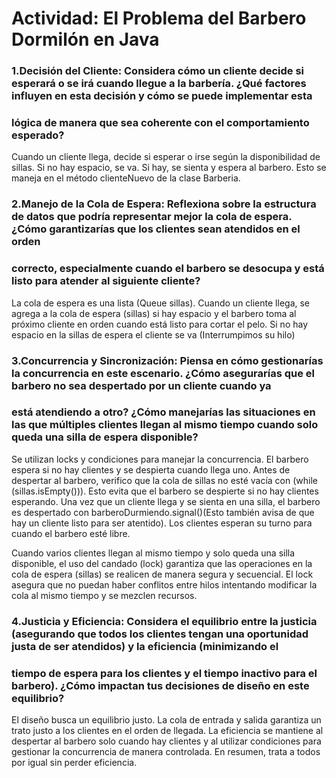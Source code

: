 # Actividad: El Problema del Barbero Dormilón en Java

### 1.Decisión del Cliente: Considera cómo un cliente decide si esperará o se irá cuando llegue a la barbería. ¿Qué factores influyen en esta decisión y cómo se puede implementar esta 
### lógica de manera que sea coherente con el comportamiento esperado?

Cuando un cliente llega, decide si esperar o irse según la disponibilidad de sillas. Si no hay espacio, se va. Si hay, se sienta y espera al barbero.
Esto se maneja en el método clienteNuevo de la clase Barberia.

### 2.Manejo de la Cola de Espera: Reflexiona sobre la estructura de datos que podría representar mejor la cola de espera. ¿Cómo garantizarías que los clientes sean atendidos en el orden 
### correcto, especialmente cuando el barbero se desocupa y está listo para atender al siguiente cliente?

La cola de espera es una lista (Queue<Cliente> sillas). Cuando un cliente llega, se agrega a la cola de espera (sillas) si hay espacio y el barbero toma al próximo cliente en orden 
cuando está listo para cortar el pelo. Si no hay espacio en la sillas de espera el cliente se va (Interrumpimos su hilo)

### 3.Concurrencia y Sincronización: Piensa en cómo gestionarías la concurrencia en este escenario. ¿Cómo asegurarías que el barbero no sea despertado por un cliente cuando ya 
### está atendiendo a otro? ¿Cómo manejarías las situaciones en las que múltiples clientes llegan al mismo tiempo cuando solo queda una silla de espera disponible?

Se utilizan locks y condiciones para manejar la concurrencia. El barbero espera si no hay clientes y se despierta cuando llega uno. Antes de despertar al barbero, 
verifico que la cola de sillas no esté vacía con (while (sillas.isEmpty())). Esto evita que el barbero se despierte si no hay clientes esperando.
Una vez que un cliente llega y se sienta en una silla, el barbero es despertado con barberoDurmiendo.signal()(Esto también avisa de que hay un cliente
listo para ser atentido). Los clientes esperan su turno para cuando el barbero esté libre.

Cuando varios clientes llegan al mismo tiempo y solo queda una silla disponible, el uso del candado (lock) garantiza que las operaciones en la cola de espera (sillas) 
se realicen de manera segura y secuencial. El lock asegura que no puedan haber conflitos entre hilos intentando modificar la cola al mismo tiempo y se mezclen recursos.

### 4.Justicia y Eficiencia: Considera el equilibrio entre la justicia (asegurando que todos los clientes tengan una oportunidad justa de ser atendidos) y la eficiencia (minimizando el 
### tiempo de espera para los clientes y el tiempo inactivo para el barbero). ¿Cómo impactan tus decisiones de diseño en este equilibrio?

El diseño busca un equilibrio justo. La cola de entrada y salida garantiza un trato justo a los clientes en el orden de llegada. La eficiencia se mantiene al despertar al barbero solo 
cuando hay clientes y al utilizar condiciones para gestionar la concurrencia de manera controlada. En resumen, trata a todos por igual sin perder eficiencia. 
